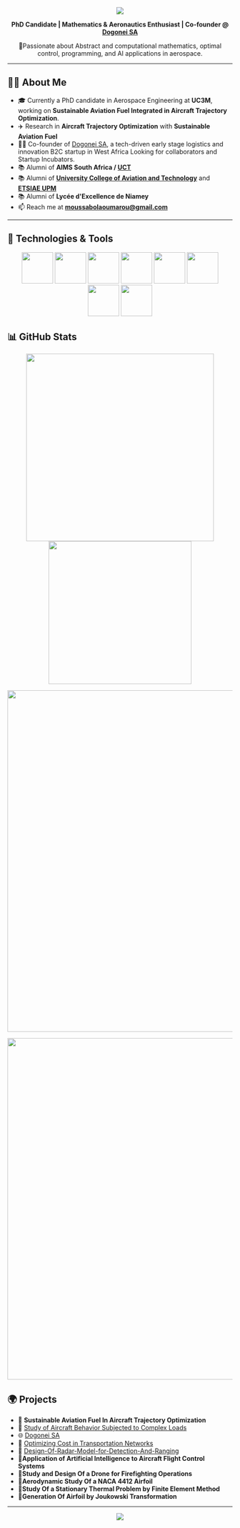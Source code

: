 <!-- Profile Header -->
<p align="center">
  <img src="https://capsule-render.vercel.app/api?type=waving&color=0E7FC0&height=200&section=header&text=Hi%20there!%20I'm%20Oumarou%20👋&fontColor=ffffff&fontSize=40&animation=fadeIn" />
</p>

<p align="center">
  <b>PhD Candidate | Mathematics & Aeronautics Enthusiast | Co-founder @ <a href="https://dogonei.com">Dogonei SA</a></b>
</p>

<p align="center">
  🚀Passionate about Abstract and computational mathematics, optimal control, programming, and AI applications in aerospace.
</p>

---
## 👨‍💻 About Me

- 🎓 Currently a PhD candidate in Aerospace Engineering at **UC3M**, working on **Sustainable Aviation Fuel Integrated in Aircraft Trajectory Optimization**. 
- ✈️ Research in **Aircraft Trajectory Optimization** with **Sustainable Aviation Fuel**  
- 👨‍💻 Co-founder of [Dogonei SA](https://dogonei.com), a tech-driven early stage logistics and innovation B2C startup in West Africa Looking for collaborators and Startup Incubators.
- 📚 Alumni of **AIMS South Africa / [UCT](https://www.uct.ac.za/)**
- 📚 Alumni of **[University College of Aviation and Technology](https://esat.ens.tn/index.php)** and **[ETSIAE UPM](https://www.upm.es/)**
- 📚 Alumni of **Lycée d'Excellence de Niamey**  
- 📫 Reach me at **moussabolaoumarou@gmail.com**
 <!-- 🧠 Strong interest in combining **machine learning** with **physics-based modeling** for smarter engineering solutions. -->
  <!-- - 🧑🏽‍💼 Co-founder of **Taymako Foundation Niger** -->

---

## 🚀 Technologies & Tools

<!-- <p align="center">
  <img src="https://cdn.jsdelivr.net/gh/devicons/devicon/icons/python/python-original.svg" height="40"/>
  <img src="https://cdn.jsdelivr.net/gh/devicons/devicon/icons/matlab/matlab-original.svg" height="40"/>
  <img src="https://cdn.jsdelivr.net/gh/devicons/devicon/icons/c/c-original.svg" height="40"/>
 <img src="https://cdn.jsdelivr.net/gh/devicons/devicon/icons/arduino/arduino-original.svg" height="40"/>
  <img src="https://cdn.jsdelivr.net/gh/devicons/devicon/icons/java/java-original.svg" height="40"/>
 <img 
  src="https://cdn.jsdelivr.net/gh/devicons/devicon/icons/vscode/vscode-original.svg" 
  height="40" 
  alt="VSCode"/>
 <img src="https://img.shields.io/badge/Simulink-FF6600?style=flat&logo=mathworks&logoColor=white" height="40" alt="Simulink"/>
  <img src="https://cdn.simpleicons.org/proteus/00599C.svg" height="40" alt="Proteus"/>
 <img src="https://img.shields.io/badge/MikroC_PRO-00B8E6?style=flat&logo=mikroe&logoColor=white" height="40" alt="MikroC PRO"/>
<!--  <img src="https://img.shields.io/badge/LaTeX-47A141?style=flat&logo=latex&logoColor=white" height="40" alt="LaTeX"/>
  <!-- existing icons -->
  
  <!-- <img src="https://cdn.jsdelivr.net/gh/devicons/devicon/icons/latex/latex-original.svg" height="40" alt="LaTeX"/>
  <img src="https://raw.githubusercontent.com/ABSphreak/ABSphreak/master/gifs/LaTeX.gif" height="30" alt="Animated LaTeX"/>
  <img src="https://cdn.jsdelivr.net/gh/devicons/devicon/icons/debian/debian-original.svg" height="40" alt="Debian"/>
  <img src="https://raw.githubusercontent.com/ABSphreak/ABSphreak/master/gifs/linux.gif" height="30" alt="Animated Debian"/> -->

<!--   <img src="https://cdn.simpleicons.org/googlenet/EA4335.svg" height="40" alt="GoogLeNet"/>
  <img src="https://cdn.simpleicons.org/networkx/1488C6" height="40" alt="NetworkX"/>
  <img src="https://cdn.simpleicons.org/moskito/009688" height="40" alt="Moskito"/> -->
</p> 

<p align="center">
  <img src="https://cdn.jsdelivr.net/gh/devicons/devicon/icons/python/python-original.svg" width="70"/>
  <img src="https://cdn.jsdelivr.net/gh/devicons/devicon/icons/matlab/matlab-original.svg" width="70"/>
  <img src="https://cdn.jsdelivr.net/gh/devicons/devicon/icons/c/c-original.svg" width="70"/>
  <img src="https://cdn.jsdelivr.net/gh/devicons/devicon/icons/arduino/arduino-original.svg" width="70"/>
  <img src="https://cdn.jsdelivr.net/gh/devicons/devicon/icons/java/java-original.svg" width="70"/>
  <img src="https://cdn.jsdelivr.net/gh/devicons/devicon/icons/vscode/vscode-original.svg" width="70"/>
  <img src="https://cdn.jsdelivr.net/gh/devicons/devicon/icons/latex/latex-original.svg" width="70"/>
  <img src="https://cdn.jsdelivr.net/gh/devicons/devicon/icons/debian/debian-original.svg" width="70"/>
</p> 

<!-- ## 📈 GitHub Stats

<p align="center">
  <img src="https://github-readme-stats.vercel.app/api?username=OMB227&show_icons=true&theme=tokyonight" height="160"/>
  <img src="https://github-readme-stats.vercel.app/api/top-langs/?username=OMB227&layout=compact&theme=tokyonight" height="160"/>
</p>   -->
<!-- ## 📈 GitHub Stats

<p align="center">
  <img src="https://github-readme-stats.vercel.app/api?username=OMB227&show_icons=true&theme=tokyonight&count_private=true" height="160"/>
  <img src="https://github-readme-stats.vercel.app/api/top-langs/?username=OMB227&layout=compact&theme=tokyonight" height="160"/>
</p> -->



## 📊 GitHub Stats

<!--<p align="center">
  <img src="https://github-readme-stats.vercel.app/api?username=OMB227&show_icons=true&theme=tokyonight&count_private=true" height="180"/>
  <img src="https://github-readme-stats.vercel.app/api/top-langs/?username=OMB227&layout=compact&theme=tokyonight" height="180"/>
</p>

<p align="center">
  <img src="https://github-readme-streak-stats.herokuapp.com/?user=OMB227&theme=tokyonight" height="300"/>
</p>

 GitHub Contribution Graph (requires third-party hosting)
<p align="center">
  <img src="https://github-profile-summary-cards.vercel.app/api/cards/profile-details?username=OMB227&theme=tokyonight" height="250"/>
</p> -->

<p align="center">
  <img src="https://github-readme-stats.vercel.app/api?username=OMB227&show_icons=true&theme=tokyonight&count_private=true" width="420"/>
  <img src="https://github-readme-stats.vercel.app/api/top-langs/?username=OMB227&layout=compact&theme=tokyonight" width="320"/>
</p>

<p align="center">
  <img src="https://github-readme-streak-stats.herokuapp.com/?user=OMB227&theme=tokyonight" width="765"/>
</p>

<p align="center">
  <img src="https://github-profile-summary-cards.vercel.app/api/cards/profile-details?username=OMB227&theme=tokyonight" width="765"/>
</p>
<!-- Optional WakaTime badge if configured -->
<!-- <p align="center">
  <a href="https://wakatime.com/@OMB227">
    <img src="https://wakatime.com/badge/user/YOUR_WAKATIME_USER_ID.svg" alt="WakaTime Badge"/>
  </a>
</p> -->

## 🌍 Projects
- 🔧 **Sustainable Aviation Fuel In Aircraft Trajectory Optimization**
- 🔧 [Study of Aircraft Behavior Subjected to Complex Loads](https://github.com/OMB227/Study-Of-Aircraft-Behavior-Project)
- 🌐 [Dogonei SA](https://dogonei.com)
- 🧪 [Optimizing Cost in Transportation Networks](https://github.com/OMB227/Oumarou-AIMS-Project-Repository)
- 🔧 [Design-Of-Radar-Model-for-Detection-And-Ranging](https://github.com/OMB227/Design-Of-Radar-Model-for-Detection-And-Ranging.git)
- 🔧**Application of Artificial Intelligence to Aircraft Flight Control Systems**
- 🔧**Study and Design Of a Drone for Firefighting Operations**
- 🔧**Aerodynamic Study Of a NACA 4412 Airfoil**
- 🔧**Study Of a Stationary Thermal Problem by Finite Element Method**
- 🔧**Generation Of Airfoil by Joukowski Transformation**

---

<p align="center">
  <img src="https://capsule-render.vercel.app/api?type=waving&color=0E7FC0&height=120&section=footer"/>
</p>
